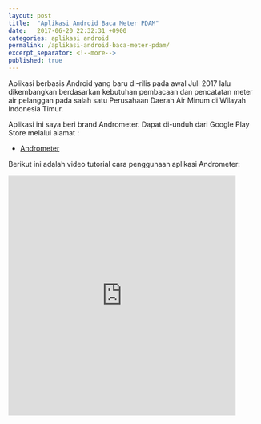 ```yaml
---
layout: post
title:  "Aplikasi Android Baca Meter PDAM"
date:   2017-06-20 22:32:31 +0900
categories: aplikasi android
permalink: /aplikasi-android-baca-meter-pdam/
excerpt_separator: <!--more-->
published: true
---
```

Aplikasi berbasis Android yang baru di-rilis pada awal Juli 2017 lalu dikembangkan berdasarkan kebutuhan pembacaan dan pencatatan meter air pelanggan pada salah satu Perusahaan<!--more--> Daerah Air Minum di Wilayah Indonesia Timur.

Aplikasi ini saya beri brand Andrometer. Dapat di-unduh dari Google Play Store melalui alamat :
+ [Andrometer](https://play.google.com/store/apps/details?id=com.kasuariweb.andrometer)


Berikut ini adalah video tutorial cara penggunaan aplikasi Andrometer:
<iframe width="90%" height="480" src="https://www.youtube.com/embed/uvpLMrYte4k" frameborder="0" allowfullscreen></iframe>